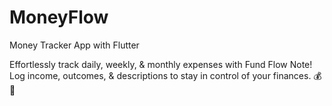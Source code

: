 # MoneyFlow

Money Tracker App with Flutter 

Effortlessly track daily, weekly, & monthly expenses with Fund Flow Note! Log income, outcomes, & descriptions to stay in control of your finances. 💰📝
